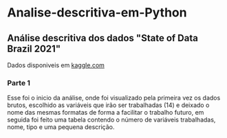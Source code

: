 # Analise-descritiva-em-Python

## Análise descritiva dos dados "State of Data Brazil 2021" 

Dados disponiveis em [kaggle.com](https://www.kaggle.com/datasets/datahackers/state-of-data-2021)

### Parte 1  
Esse foi o inicio da análise, onde foi visualizado pela primeira vez os dados brutos, escolhido as variáveis que irão ser trabalhadas (14) e deixado o nome das mesmas formatas de forma a facilitar o trabalho futuro, em seguida foi feito uma tabela contendo o número de variáveis trabalhadas, nome, tipo e uma pequena descrição.  











